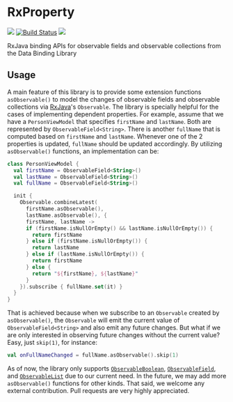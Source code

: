 # RxProperty
[![](https://jitpack.io/v/skedgo/RxProperty.svg)](https://jitpack.io/#skedgo/RxProperty) [![Build Status](https://travis-ci.org/skedgo/RxProperty.svg?branch=master)](https://travis-ci.org/skedgo/RxProperty) <a href="http://www.methodscount.com/?lib=com.github.skedgo%3ARxProperty%3Av1.3"><img src="https://img.shields.io/badge/Methods and size-47 | 13 KB-e91e63.svg"/></a>

RxJava binding APIs for observable fields and observable collections from the Data Binding Library

## Usage
A main feature of this library is to provide some extension functions `asObservable()` to model the changes of observable fields and observable collections via [RxJava](https://github.com/ReactiveX/RxJava)'s `Observable`. The library is specially helpful for the cases of implementing dependent properties. For example, assume that we have a `PersonViewModel` that specifies `firstName` and `lastName`. Both are represented by `ObservableField<String>`. There is another `fullName` that is computed based on `firstName` and `lastName`. Whenever one of the 2 properties is updated, `fullName` should be updated accordingly. By utilizing `asObservable()` functions, an implementation can be:

```kotlin
class PersonViewModel {
  val firstName = ObservableField<String>()
  val lastName = ObservableField<String>()
  val fullName = ObservableField<String>()

  init {
    Observable.combineLatest(
      firstName.asObservable(),
      lastName.asObservable(), {
      firstName, lastName ->
      if (firstName.isNullOrEmpty() && lastName.isNullOrEmpty()) {
        return firstName
      } else if (firstName.isNullOrEmpty()) {
        return lastName
      } else if (lastName.isNullOrEmpty()) {
        return firstName
      } else {
        return "${firstName}, ${lastName}"
      }
    }).subscribe { fullName.set(it) }
  }
}
```

That is achieved because when we subscribe to an `Observable` created by `asObservable()`, the `Observable` will emit the current value of `ObservableField<String>` and also emit any future changes. But what if we are only interested in observing future changes without the current value? Easy, just `skip(1)`, for instance:

```kotlin
val onFullNameChanged = fullName.asObservable().skip(1)
```

As of now, the library only supports [`ObservableBoolean`](https://developer.android.com/reference/android/databinding/ObservableBoolean.html), [`ObservableField`](https://developer.android.com/reference/android/databinding/ObservableField.html), and [`ObservableList`](https://developer.android.com/reference/android/databinding/ObservableList.html) due to our current need. In the future, we may add more `asObservable()` functions for other kinds. That said, we welcome any external contribution. Pull requests are very highly appreciated.
